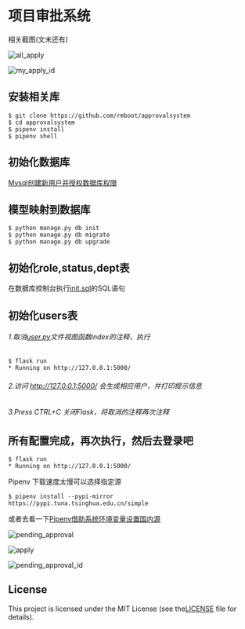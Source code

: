 # 项目审批系统

相关截图(文末还有)

![all_apply](https://cos.rmboot.com/approval-system/all_apply.png)

![my_apply_id](https://cos.rmboot.com/approval-system/my_apply_id.png)

## 安装相关库
```
$ git clone https://github.com/rmboot/approvalsystem
$ cd approvalsystem
$ pipenv install
$ pipenv shell
```

## 初始化数据库

[Mysql创建新用户并授权数据库权限](https://rmboot.com/2019/04/16/mysql-user-db/)

## 模型映射到数据库
```
$ python manage.py db init
$ python manage.py db migrate
$ python manage.py db upgrade
```
## 初始化role,status,dept表
在数据库控制台执行[init.sql](init.sql)的SQL语句
## 初始化users表
###### 1.取消[user.py](./approval_system/blueprints/user.py)文件视图函数index的注释，执行
```
$ flask run
* Running on http://127.0.0.1:5000/
```
###### 2.访问 http://127.0.0.1:5000/ 会生成相应用户，并打印提示信息
###### 3.Press CTRL+C 关闭Flask，将取消的注释再次注释

## 所有配置完成，再次执行，然后去登录吧
```
$ flask run
* Running on http://127.0.0.1:5000/
```



Pipenv 下载速度太慢可以选择指定源
```
$ pipenv install --pypi-mirror https://pypi.tuna.tsinghua.edu.cn/simple
```
或者去看一下[Pipenv借助系统环境变量设置国内源](https://zhuanlan.zhihu.com/p/58758752)

![pending_approval](https://cos.rmboot.com/approval-system/pending_approval.png)

![apply](https://cos.rmboot.com/approval-system/apply.png)

![pending_approval_id](https://cos.rmboot.com/approval-system/pending_approval_id.png)

## License

This project is licensed under the MIT License (see the[LICENSE](LICENSE) file for details).
